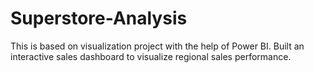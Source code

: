 # Superstore-Analysis
This is based on visualization project with the help of Power BI. Built an interactive sales dashboard to visualize regional sales performance.
